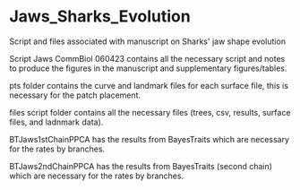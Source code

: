 # Jaws_Sharks_Evolution
Script and files associated with manuscript on Sharks' jaw shape evolution

Script Jaws CommBiol 060423 contains all the necessary script and notes to produce the figures in the manuscript and supplementary figures/tables.

pts folder contains the curve and landmark files for each surface file, this is necessary for the patch placement.

files script folder contains all the necessary files (trees, csv, results, surface files, and ladnmark data).

BTJaws1stChainPPCA has the results from BayesTraits which are necessary for the rates by branches.

BTJaws2ndChainPPCA has the results from BayesTraits (second chain) which are necessary for the rates by branches.
